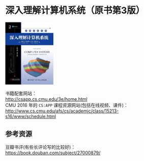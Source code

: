 # 深入理解计算机系统（原书第3版）

<img src="./media/csapp3e-cover.jpg" width="30%" height="30%">

书籍配套网站：  
http://csapp.cs.cmu.edu/3e/home.html  
CMU 2016 年的 `CS:APP` 
课程资源网站(包括在线视频、课件)：  
http://www.cs.cmu.edu/afs/cs/academic/class/15213-s16/www/schedule.html  

## 参考资源

豆瓣书评(有些长评论写的比较好)：  
https://book.douban.com/subject/27000879/


